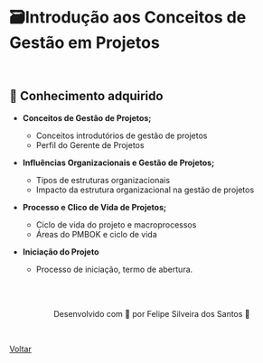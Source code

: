 <h1>🗃Introdução aos Conceitos de Gestão em Projetos</h1>

<br>

<h2> 🧠 Conhecimento adquirido </h2>

- **Conceitos de Gestão de Projetos;**
  - Conceitos introdutórios de gestão de projetos
  - Perfil do Gerente de Projetos

- **Influências Organizacionais e Gestão de Projetos;**
  - Tipos de estruturas organizacionais
  - Impacto da estrutura organizacional na gestão de projetos

- **Processo e Clico de Vida de Projetos;**
  - Ciclo de vida do projeto e macroprocessos
  - Áreas do PMBOK e ciclo de vida

- **Iniciação do Projeto**
  - Processo de iniciação, termo de abertura.


<br><br>

<p align="center"> Desenvolvido com 💜 por Felipe Silveira dos Santos 👋 <p>
<br>

<a href="./README.md">Voltar</a>